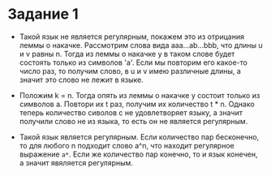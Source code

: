 # Задание 1

* Такой язык не является регулярным, покажем это из отрицания
леммы о накачке. Рассмотрим слова вида aaa...ab...bbb, что 
длины u и v равны n. Тогда из леммы о накачке y в таком слове
будет состоять только из символов 'a'. Если мы повторим его какое-то
число раз, то получим слово, в u и v имею различные длины, а значит
это слово не лежит в языке.

* Положим k = n. Тогда опять из леммы о накачке y состоит 
только из символов a. Повтори их t раз, получим
их количество t * n. Однако теперь количество сиволов c
не удовлетворяет языку, а значит получили слово не из языка, то 
есть он не является регулярным. 

* Такой язык является регулярным. Если количество пар бесконечно, то для
любого n подходит слово a^n, что находит регулярное выражение `a*`. Если же количество пар конечно, то и язык конечен, а значит явяляется регулярным.